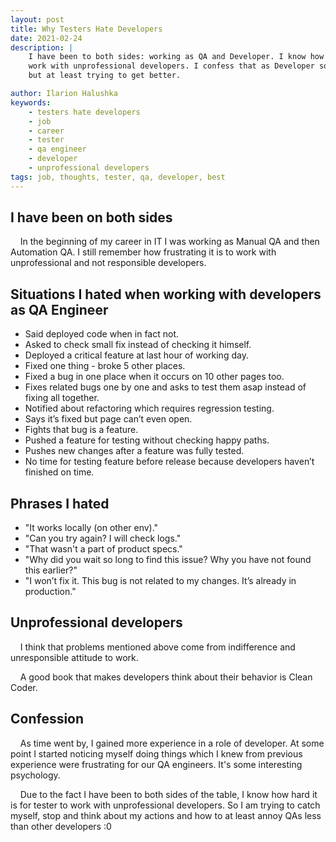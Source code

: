```yaml
---
layout: post
title: Why Testers Hate Developers
date: 2021-02-24
description: |
    I have been to both sides: working as QA and Developer. I know how hard it is for QA Engineer to
    work with unprofessional developers. I confess that as Developer sometimes I act unprofessionally, 
    but at least trying to get better.

author: Ilarion Halushka
keywords:
    - testers hate developers
    - job
    - career
    - tester
    - qa engineer
    - developer
    - unprofessional developers
tags: job, thoughts, tester, qa, developer, best
---
```


## I have been on both sides
&nbsp;&nbsp;&nbsp; In the beginning of my career in IT I was working as Manual QA and then Automation QA.
I still remember how frustrating it is to work with unprofessional and not responsible developers.

## Situations I hated when working with developers as QA Engineer
* Said deployed code when in fact not.
* Asked to check small fix instead of checking it himself.
* Deployed a critical feature at last hour of working day.
* Fixed one thing - broke 5 other places.
* Fixed a bug in one place when it occurs on 10 other pages too.
* Fixes related bugs one by one and asks to test them asap instead of fixing all together.
* Notified about refactoring which requires regression testing.
* Says it’s fixed but page can’t even open.
* Fights that bug is a feature.
* Pushed a feature for testing without checking happy paths.
* Pushes new changes after a feature was fully tested.
* No time for testing feature before release because developers haven’t finished on time.
  
## Phrases I hated
* "It works locally (on other env)."
* "Can you try again? I will check logs."
* "That wasn't a part of product specs."
* "Why did you wait so long to find this issue? Why you have not found this earlier?"
* "I won’t fix it. This bug is not related to my changes. It’s already in production."

## Unprofessional developers
&nbsp;&nbsp;&nbsp; I think that problems mentioned above come from indifference and
unresponsible attitude to work.

&nbsp;&nbsp;&nbsp; A good book that makes developers think about their behavior is Clean Coder.

## Confession
&nbsp;&nbsp;&nbsp; As time went by, I gained more experience in a role of developer. 
At some point I started noticing myself doing things which I knew from previous experience
were frustrating for our QA engineers. It's some interesting psychology.

&nbsp;&nbsp;&nbsp; Due to the fact I have been to both sides of the table, I know how hard it is for tester
to work with unprofessional developers. So I am trying to catch myself, stop and think about my actions
and how to at least annoy QAs less than other developers :0










